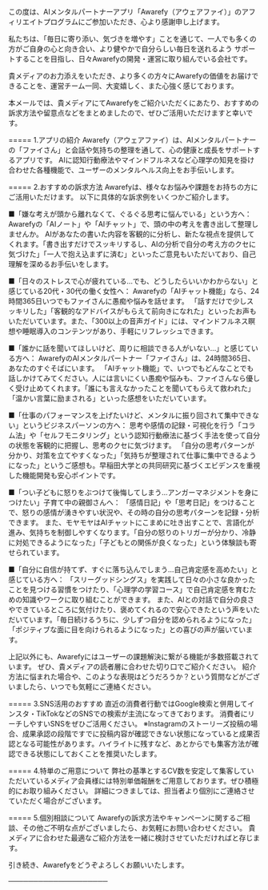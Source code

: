 この度は、AIメンタルパートナーアプリ「Awarefy（アウェアファイ）」のアフィリエイトプログラムにご参加いただき、心より感謝申し上げます。

私たちは、「毎日に寄り添い、気づきを増やす」ことを通じて、一人でも多くの方がご自身の心と向き合い、より健やかで自分らしい毎日を送れるよう
サポートすることを目指し、日々Awarefyの開発・運営に取り組んでいる会社です。

貴メディアのお力添えをいただき、より多くの方々にAwarefyの価値をお届けできることを、運営チーム一同、大変嬉しく、また心強く感じております。

本メールでは、貴メディアにてAwarefyをご紹介いただくにあたり、おすすめの訴求方法や留意点などをまとめましたので、ぜひご活用いただけますと幸いです。


===== 1.アプリの紹介
Awarefy（アウェアファイ）は、AIメンタルパートナーの「ファイさん」と会話や気持ちの整理を通して、心の健康と成長をサポートするアプリです。
AIに認知行動療法やマインドフルネスなど心理学の知見を掛け合わせた各種機能で、ユーザーのメンタルヘルス向上をお手伝いします。


===== 2.おすすめの訴求方法
Awarefyは、様々なお悩みや課題をお持ちの方にご活用いただけます。
以下に具体的な訴求例をいくつかご紹介します。

■「嫌な考えが頭から離れなくて、ぐるぐる思考に悩んでいる」という方へ：
Awarefyの「AIノート」や「AIチャット」で、頭の中の考えを書き出して整理しませんか。
AIがあなたの書いた内容を客観的に分析し、新たな視点を提供してくれます。「書き出すだけでスッキリするし、AIの分析で自分の考え方のクセに気づけた」「一人で抱え込まずに済む」といったご意見もいただいており、自己理解を深めるお手伝いをします。

■「日々のストレスで心が疲れている…でも、どうしたらいいかわからない」と感じている20代・30代の働く女性へ：
Awarefyの「AIチャット機能」なら、24時間365日いつでもファイさんに愚痴や悩みを話せます。
「話すだけで少しスッキリした」「客観的なアドバイスがもらえて前向きになれた」といったお声もいただいています。また、「300以上の音声ガイド」には、マインドフルネス瞑想や睡眠導入のコンテンツがあり、手軽にリフレッシュできます。

■「誰かに話を聞いてほしいけど、周りに相談できる人がいない…」と感じている方へ：
AwarefyのAIメンタルパートナー「ファイさん」は、24時間365日、あなたのすぐそばにいます。
「AIチャット機能」で、いつでもどんなことでも話しかけてみてください。人には言いにくい愚痴や悩みも、ファイさんなら優しく受け止めてくれます。「誰にも言えなかったことを聞いてもらえて救われた」「温かい言葉に励まされる」といった感想をいただいています。

■「仕事のパフォーマンスを上げたいけど、メンタルに振り回されて集中できない」というビジネスパーソンの方へ：
思考や感情の記録・可視化を行う「コラム法」や「セルフモニタリング」という認知行動療法に基づく手法を使って自分の状態を客観的に把握し、思考のクセに気づけます。
「自分の思考パターンが分かり、対策を立てやすくなった」「気持ちが整理されて仕事に集中できるようになった」というご感想も。早稲田大学との共同研究に基づくエビデンスを重視した機能開発も安心ポイントです。

■「つい子どもに怒りをぶつけて後悔してしまう…アンガーマネジメントを身につけたい」子育て中の親御さんへ：
「感情日記」や「思考日記」をつけることで、怒りの感情が湧きやすい状況や、その時の自分の思考パターンを記録・分析できます。
また、モヤモヤはAIチャットにこまめに吐き出すことで、言語化が進み、気持ちを制御しやすくなります。「自分の怒りのトリガーが分かり、冷静に対処できるようになった」「子どもとの関係が良くなった」という体験談も寄せられています。

■「自分に自信が持てず、すぐに落ち込んでしまう…自己肯定感を高めたい」と感じている方へ：
「スリーグッドシングス」を実践して日々の小さな良かったことを見つける習慣をつけたり、「心理学の学習コース」で自己肯定感を育むための知識やワークに取り組むことができます。
また、AIとの対話で自分の良さやできているところに気付けたり、褒めてくれるので安心できたという声をいただいています。「毎日続けるうちに、少しずつ自分を認められるようになった」「ポジティブな面に目を向けられるようになった」との喜びの声が届いています。

上記以外にも、Awarefyにはユーザーの課題解決に繋がる機能が多数搭載されています。
ぜひ、貴メディアの読者層に合わせた切り口でご紹介ください。
紹介方法に悩まれた場合や、このような表現はどうだろうか？という質問などがございましたら、いつでも気軽にご連絡ください。


===== 3.SNS活用のおすすめ
直近の消費者行動ではGoogle検索と併用してインスタ・TikTokなどのSNSでの検索が主流になってきております。
消費者にリーチしやすいSNSをぜひご活用ください。
※Instagramのストーリーズ投稿の場合、成果承認の段階ですでに投稿内容が確認できない状態になっていると成果否認となる可能性があります。ハイライトに残すなど、あとからでも集客方法が確認できる状態にしておくことを推奨いたします。


===== 4.特単のご用意について
弊社の基準とするCV数を安定して集客していただいているメディア会員様には特別単価報酬をご用意しております。ぜひ積極的にお取り組みください。
詳細につきましては、担当者より個別にご連絡させていただく場合がございます。


===== 5.個別相談について
Awarefyの訴求方法やキャンペーンに関するご相談、その他ご不明な点がございましたら、お気軽にお問い合わせください。
貴メディアに合わせた最適なご紹介方法を一緒に検討させていただければと存じます。


引き続き、Awarefyをどうぞよろしくお願いいたします。


────────────────────